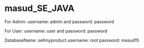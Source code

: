 # masud_SE_JAVA

For Admin: username: admin and password: password

For User: username: user and password: password

DatabaseName: sellmyproduct
username: root
password: masud15
